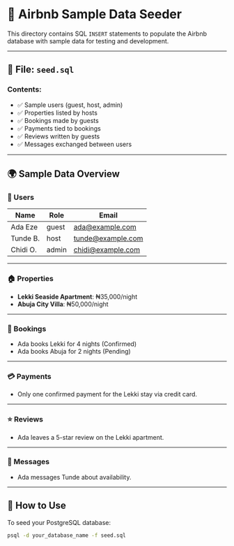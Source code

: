 # 🌱 Airbnb Sample Data Seeder

This directory contains SQL `INSERT` statements to populate the Airbnb database with sample data for testing and development.

---

## 📁 File: `seed.sql`

### Contents:
- ✅ Sample users (guest, host, admin)
- ✅ Properties listed by hosts
- ✅ Bookings made by guests
- ✅ Payments tied to bookings
- ✅ Reviews written by guests
- ✅ Messages exchanged between users

---

## 🌍 Sample Data Overview

### 👤 Users
| Name     | Role  | Email             |
|----------|-------|-------------------|
| Ada Eze  | guest | ada@example.com   |
| Tunde B. | host  | tunde@example.com |
| Chidi O. | admin | chidi@example.com |

---

### 🏠 Properties
- **Lekki Seaside Apartment**: ₦35,000/night
- **Abuja City Villa**: ₦50,000/night

---

### 📅 Bookings
- Ada books Lekki for 4 nights (Confirmed)
- Ada books Abuja for 2 nights (Pending)

---

### 💳 Payments
- Only one confirmed payment for the Lekki stay via credit card.

---

### ⭐ Reviews
- Ada leaves a 5-star review on the Lekki apartment.

---

### 💬 Messages
- Ada messages Tunde about availability.

---

## 🔁 How to Use

To seed your PostgreSQL database:

```bash
psql -d your_database_name -f seed.sql
